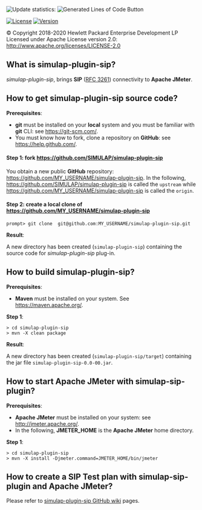 ![Update statistics](https://github.com/SIMULAP/simulap-plugin-sip/workflows/Update%20statistics/badge.svg): ![Generated Lines of Code Button](https://raw.githubusercontent.com/SIMULAP/simulap-plugin-sip/image-data/badge.svg)

[![License][License-Image]][License-Url]
[![Version][Version-Badge]][Version-URL]

© Copyright 2018-2020 Hewlett Packard Enterprise Development LP
Licensed under Apache License version 2.0: http://www.apache.org/licenses/LICENSE-2.0

## What is simulap-plugin-sip?
_simulap-plugin-sip_, brings __SIP__ ([RFC 3261](https://tools.ietf.org/html/rfc3261)) connectivity to __Apache JMeter__.

## How to get simulap-plugin-sip source code?

__Prerequisites__:

* __git__ must be installed on your __local__ system and you must be familiar with __git__ CLI: see https://git-scm.com/.
* You must know how to fork, clone a repository on __GitHub__: see https://help.github.com/.

#### __Step 1__: fork https://github.com/SIMULAP/simulap-plugin-sip

You obtain a new public __GitHub__ repository: https://github.com/MY_USERNAME/simulap-plugin-sip.
In the following, https://github.com/SIMULAP/simulap-plugin-sip is called the `upstream` while https://github.com/MY_USERNAME/simulap-plugin-sip is called the `origin`.

#### __Step 2__: create a local clone of https://github.com/MY_USERNAME/simulap-plugin-sip

```
prompt> git clone  git@github.com:MY_USERNAME/simulap-plugin-sip.git
```

__Result__:

A new directory has been created (`simulap-plugin-sip`) containing the source code for _simulap-plugin-sip_ plug-in.

## How to build simulap-plugin-sip?

__Prerequisites__:

* __Maven__ must be installed on your system. See https://maven.apache.org/.

__Step 1__:

```
> cd simulap-plugin-sip
> mvn -X clean package 
```
__Result__:

A new directory has been created (`simulap-plugin-sip/target`) containing the jar file `simulap-plugin-sip-0.0-00.jar`.

## How to start Apache JMeter with simulap-sip-plugin?

__Prerequisites__:
* __Apache JMeter__ must be installed on your system: see http://jmeter.apache.org/.
* In the following, __JMETER_HOME__ is the __Apache JMeter__ home directory.

__Step 1__:

```
> cd simulap-plugin-sip
> mvn -X install -Djmeter.command=JMETER_HOME/bin/jmeter 
```

## How to create a SIP Test plan with simulap-sip-plugin and Apache JMeter?

Please refer to [simulap-plugin-sip GitHub wiki](https://github.com/SIMULAP/simulap-plugin-sip/wiki) pages.

[License-Url]: https://www.apache.org/licenses/LICENSE-2.0
[License-Image]: https://img.shields.io/badge/License-Apache2-blue.svg

[Version-Badge]: https://d25lcipzij17d.cloudfront.net/badge.svg?id=gh&type=6&v=1.11.0
[Version-URL]: https://github.com/SIMULAP/simulap-plugin-sip/releases/tag/1.11.0
